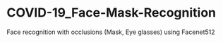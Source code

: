# COVID-19_Face-Mask-Recognition
Face recognition with occlusions (Mask, Eye glasses) using Facenet512
